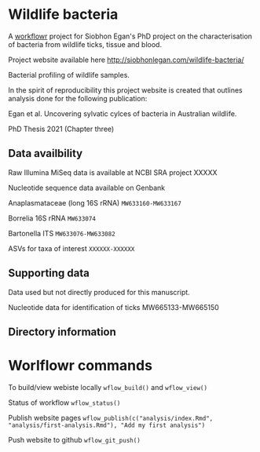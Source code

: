 # Wildlife bacteria

A [workflowr](https://github.com/jdblischak/workflowr) project for Siobhon Egan's PhD project on the characterisation of bacteria from wildlife ticks, tissue and blood.

Project website available here http://siobhonlegan.com/wildlife-bacteria/

Bacterial profiling of wildlife samples.

In the spirit of reproducibility this project website is created that outlines analysis done for the following publication:

Egan et al. Uncovering sylvatic cylces of bacteria in Australian wildlife. 

PhD Thesis 2021 (Chapter three)

## Data availbility

Raw Illumina MiSeq data is available at NCBI SRA project XXXXX

Nucleotide sequence data available on Genbank

Anaplasmataceae (long 16S rRNA) 
`MW633160-MW633167`

Borrelia 16S rRNA
`MW633074`

Bartonella ITS
`MW633076-MW633082`

ASVs for taxa of interest
`XXXXXX-XXXXXX`

## Supporting data

Data used but not directly produced for this manuscript.

Nucleotide data for identification of ticks
MW665133-MW665150

## Directory information


# Worlflowr commands 

To build/view webiste locally
`wflow_build()` and `wflow_view()`

Status of workflow
`wflow_status()`

Publish website pages
`wflow_publish(c("analysis/index.Rmd", "analysis/first-analysis.Rmd"), "Add my first analysis")`

Push website to github
`wflow_git_push()`
